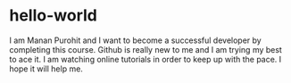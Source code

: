 # hello-world

I am Manan Purohit and I want to become a successful developer by completing this course. Github is really new to me and I am trying my best to ace it. I am watching online tutorials in order to keep up with the pace. I hope it will help me.
